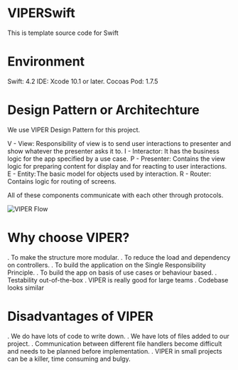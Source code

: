 # VIPERSwift
This is template source code for Swift

# Environment
Swift: 4.2
IDE: Xcode 10.1 or later.
Cocoas Pod: 1.7.5

# Design Pattern or Architechture
We use VIPER Design Pattern for this project.

V - View: Responsibility of view is to send user interactions to presenter and show whatever the presenter asks it to.
I - Interactor: It has the business logic for the app specified by a use case. 
P - Presenter: Contains the view logic for preparing content for display and for reacting to user interactions.
E - Entity: The basic model for objects used by interaction.
R - Router: Contains logic for routing of screens.

All of these components communicate with each other through protocols.

![VIPER Flow](https://i.screenshot.net/rqm01fv)

# Why choose VIPER?
. To make the structure more modular.
. To reduce the load and dependency on controllers.
. To build the application on the Single Responsibility Principle.
. To build the app on basis of use cases or behaviour based.
. Testability out-of-the-box
. VIPER is really good for large teams
. Codebase looks similar

# Disadvantages of VIPER
. We do have lots of code to write down.
. We have lots of files added to our project.
. Communication between different file handlers become difficult and needs to be planned before implementation.
. VIPER in small projects can be a killer, time consuming and bulgy.
